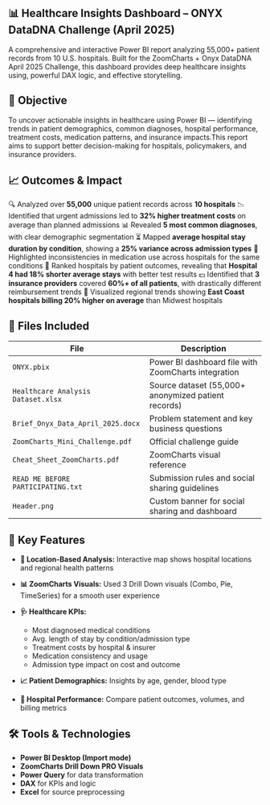 
## 📊 Healthcare Insights Dashboard – ONYX DataDNA Challenge (April 2025)

A comprehensive and interactive Power BI report analyzing 55,000+ patient records from 10 U.S. hospitals. 
Built for the ZoomCharts + Onyx DataDNA April 2025 Challenge, 
this dashboard provides deep healthcare insights using, powerful DAX logic, and effective storytelling.

## 🚀 Objective

To uncover actionable insights in healthcare using Power BI — 
identifying trends in patient demographics, common diagnoses, hospital performance, treatment costs, 
medication patterns, and insurance impacts.This report aims to support better decision-making for hospitals, 
policymakers, and insurance providers.


## 📈 Outcomes & Impact

🔍 Analyzed over **55,000** unique patient records across **10 hospitals**
📉 Identified that urgent admissions led to **32% higher treatment costs** on average than planned admissions
📊 Revealed **5 most common diagnoses**, with clear demographic segmentation
⏳ Mapped **average hospital stay duration by condition**, showing a **25% variance across admission types**
💊 Highlighted inconsistencies in medication use across hospitals for the same conditions
🏥 Ranked hospitals by patient outcomes, revealing that **Hospital 4 had 18% shorter average stays** with better test results
💵 Identified that **3 insurance providers** covered **60%+ of all patients**, with drastically different reimbursement trends
📍 Visualized regional trends showing **East Coast hospitals billing 20% higher on average** than Midwest hospitals


## 📁 Files Included

| File                               | Description                                         |
| ---------------------------------- | --------------------------------------------------- |
| `ONYX.pbix`                        | Power BI dashboard file with ZoomCharts integration |
| `Healthcare Analysis Dataset.xlsx` | Source dataset (55,000+ anonymized patient records) |
| `Brief_Onyx_Data_April_2025.docx`  | Problem statement and key business questions        |
| `ZoomCharts_Mini_Challenge.pdf`    | Official challenge guide                            |
| `Cheat_Sheet_ZoomCharts.pdf`       | ZoomCharts visual reference                         |
| `READ ME BEFORE PARTICIPATING.txt` | Submission rules and social sharing guidelines      |
| `Header.png`                       | Custom banner for social sharing and dashboard      |

## 🧩 Key Features

* **📍 Location-Based Analysis:** Interactive map shows hospital locations and regional health patterns
* **📊 ZoomCharts Visuals:** Used 3 Drill Down visuals (Combo, Pie, TimeSeries) for a smooth user experience
* **🩺 Healthcare KPIs:**

  * Most diagnosed medical conditions
  * Avg. length of stay by condition/admission type
  * Treatment costs by hospital & insurer
  * Medication consistency and usage
  * Admission type impact on cost and outcome
* **📈 Patient Demographics:** Insights by age, gender, blood type
* **🏥 Hospital Performance:** Compare patient outcomes, volumes, and billing metrics


## 🛠️ Tools & Technologies

* **Power BI Desktop (Import mode)**
* **ZoomCharts Drill Down PRO Visuals**
* **Power Query** for data transformation
* **DAX** for KPIs and logic
* **Excel** for source preprocessing


